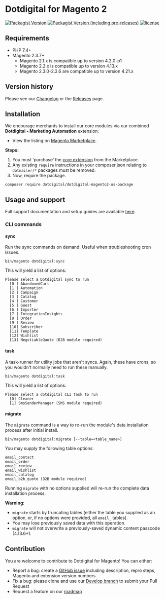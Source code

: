 # Dotdigital for Magento 2
[![Packagist Version](https://img.shields.io/packagist/v/dotdigital/dotdigital-magento2-extension?color=green&label=stable)](https://github.com/dotmailer/dotmailer-magento2-extension/releases)
[![Packagist Version (including pre-releases)](https://img.shields.io/packagist/v/dotdigital/dotdigital-magento2-extension?color=blue&include_prereleases&label=feature)](https://github.com/dotmailer/dotmailer-magento2-extension/releases)
[![license](https://img.shields.io/github/license/mashape/apistatus.svg)](LICENSE.md)

## Requirements
- PHP 7.4+
- Magento 2.3.7+ 
    - Magento 2.1.x is compatible up to version 4.2.0-p1
    - Magento 2.2.x is compatible up to version 4.13.x
    - Magento 2.3.0-2.3.6 are compatible up to version 4.21.x

## Version history
Please see our [Changelog](CHANGELOG.md) or the [Releases](https://github.com/dotmailer/dotmailer-magento2-extension/releases) page.

## Installation
We encourage merchants to install our core modules via our combined **Dotdigital - Marketing Automation** extension:
- View the listing on [Magento Marketplace](https://marketplace.magento.com/dotdigital-dotdigital-magento2-os-package.html).

**Steps:**
1. You must ‘purchase’ the [core extension](https://marketplace.magento.com/dotdigital-dotdigital-magento2-os-package.html) from the Marketplace.
2. Any existing `require` instructions in your composer.json relating to `dotmailer/*` packages must be removed.
3. Now, require the package.
```
composer require dotdigital/dotdigital-magento2-os-package
```

## Usage and support
Full support documentation and setup guides are available [here](https://support.dotdigital.com/hc/en-gb/sections/360000722900-Engagement-Cloud-for-Magento-2).

### CLI commands
#### sync
Run the sync commands on demand. Useful when troubleshooting cron issues.
```
bin/magento dotdigital:sync
```
This will yield a list of options:
```
Please select a Dotdigital sync to run
  [0 ] AbandonedCart
  [1 ] Automation
  [2 ] Campaign
  [3 ] Catalog
  [4 ] Customer
  [5 ] Guest
  [6 ] Importer
  [7 ] IntegrationInsights
  [8 ] Order
  [9 ] Review
  [10] Subscriber
  [11] Template
  [12] Wishlist
  [13] NegotiableQuote (B2B module required)
```

#### task
A task-runner for utility jobs that aren't syncs. Again, these have crons, so you wouldn't normally need to run these manually.
```
bin/magento dotdigital:task
```
This will yield a list of options:
```
Please select a dotdigital CLI task to run
  [0] Cleaner
  [1] SmsSenderManager (SMS module required)
```

#### migrate
The `migrate` command is a way to re-run the module's data installation process after initial install. 
```
bin/magento dotdigital:migrate [--table=<table_name>]
```
You may supply the following table options: 
```
email_contact
email_order
email_review
email_wishlist
email_catalog
email_b2b_quote (B2B module required)
```
Running `migrate` with no options supplied will re-run the complete data installation process. 

**Warning:** 
- `migrate` starts by truncating tables (either the table you supplied as an option, or, if no options were provided, all `email_` tables).
- You may lose previously saved data with this operation.
- `migrate` will not overwrite a previously-saved dynamic content passcode (4.13.6+). 

## Contribution
You are welcome to contribute to Dotdigital for Magento! You can either:
- Report a bug: create a [GitHub issue](https://github.com/dotmailer/dotmailer-magento2-extension/issues/new) including description, repro steps, Magento and extension version numbers
- Fix a bug: please clone and use our [Develop branch](https://github.com/dotmailer/dotmailer-magento2-extension/tree/develop) to submit your Pull Request
- Request a feature on our [roadmap](https://roadmap.dotdigital.com)
